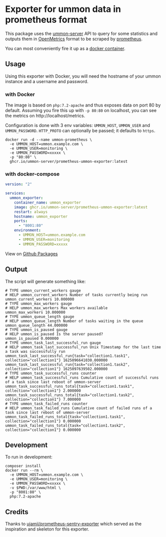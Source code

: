 # Exporter for ummon data in prometheus format

This package uses the [ummon-server](https://github.com/ummon-server/ummon-server/) API to query for some statistics and outputs them in [OpenMetrics](https://github.com/OpenObservability/OpenMetrics) format to be scraped by [prometheus](https://prometheus.io/).

You can most conveniently fire it up as a [docker container](#with-docker).

## Usage

Using this exporter with Docker, you will need the hostname of your ummon instance and a username and password.

### with Docker

The image is based on `php:7.2-apache` and thus exposes data on port 80 by default. Assuming you fire this up with `-p 80:80` on localhost, you can see the metrics on http://localhost/metrics.

Configuration is done with 3 env variables: `UMMON_HOST`, `UMMON_USER` and `UMMON_PASSWORD`. `HTTP_PROTO` can optionally be passed; it defaults to `https`.

```shell
docker run -d --name ummon-prometheus \
  -e UMMON_HOST=ummon.example.com \
  -e UMMON_USER=monitoring \
  -e UMMON_PASSWORD=xxxxx \
  -p "80:80" \
  ghcr.io/ummon-server/prometheus-ummon-exporter:latest
```
### with docker-compose
```yaml
version: "2"

services:
  ummon_exporter:
    container_name: ummon_exporter
    image: ghcr.io/ummon-server/prometheus-ummon-exporter:latest
    restart: always
    hostname: ummon_exporter
    ports:
      - "8001:80"
    environment:
      - UMMON_HOST=ummon.example.com
      - UMMON_USER=monitoring
      - UMMON_PASSWORD=xxxxx
```

View on [Github Packages](https://github.com/ummon-server/prometheus-ummon-exporter/pkgs/container/prometheus-ummon-exporter)

## Output

The script will generate something like:

```prometheus
# TYPE ummon_current_workers gauge
# HELP ummon_current_workers Number of tasks currently being run
ummon_current_workers 10.000000
# TYPE ummon_max_workers gauge
# HELP ummon_max_workers Max workers available
ummon_max_workers 10.000000
# TYPE ummon_queue_length gauge
# HELP ummon_queue_length Number of tasks waiting in the queue
ummon_queue_length 44.000000
# TYPE ummon_is_paused gauge
# HELP ummon_is_paused Is the server paused?
ummon_is_paused 0.000000
# TYPE ummon_task_last_successful_run gauge
# HELP ummon_task_last_successful_run Unix Timestamp for the last time a task was successfully run
ummon_task_last_successful_run{task="collection1.task1", collection="collection1"} 1625096641030.000000
ummon_task_last_successful_run{task="collection1.task2", collection="collection1"} 1625097639502.000000
# TYPE ummon_task_successful_runs counter
# HELP ummon_task_successful_runs Cumulative count of successful runs of a task since last reboot of ummon-server
ummon_task_successful_runs_total{task="collection1.task1", collection="collection1"} 2.000000
ummon_task_successful_runs_total{task="collection1.task2", collection="collection1"} 7.000000
# TYPE ummon_task_failed_runs counter
# HELP ummon_task_failed_runs Cumulative count of failed runs of a task since last reboot of ummon-server
ummon_task_failed_runs_total{task="collection1.task1", collection="collection1"} 0.000000
ummon_task_failed_runs_total{task="collection1.task2", collection="collection1"} 0.000000
```

## Development
To run in development:

```shell
composer install
docker run --rm \
  -e UMMON_HOST=ummon.example.com \
  -e UMMON_USER=monitoring \
  -e UMMON_PASSWORD=xxxxx \
  -v $PWD:/var/www/html \
  -p "8001:80" \
  php:7.2-apache
```


## Credits
Thanks to [ujamii/prometheus-sentry-exporter](https://github.com/ujamii/prometheus-sentry-exporter) which served as the inspiration and skeleton for this exporter.
